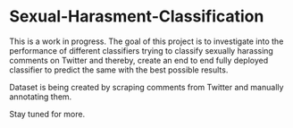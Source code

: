 # Sexual-Harasment-Classification

This is a work in progress. The goal of this project is to investigate into the performance of different classifiers trying to classify sexually harassing comments on Twitter and thereby, create an end to end fully deployed classifier to predict the same with the best possible results.

Dataset is being created by scraping comments from Twitter and manually annotating them.

Stay tuned for more.
